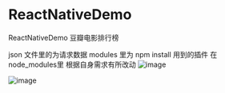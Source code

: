 # ReactNativeDemo

ReactNativeDemo 豆瓣电影排行榜

json 文件里的为请求数据
modules 里为 npm install 用到的插件 在node_modules里  根据自身需求有所改动
![image](http://img.blog.csdn.net/20160930154237878?watermark/2/text/aHR0cDovL2Jsb2cuY3Nkbi5uZXQv/font/5a6L5L2T/fontsize/400/fill/I0JBQkFCMA==/dissolve/70/gravity/Center)

![image](http://img.blog.csdn.net/20160930154259019?watermark/2/text/aHR0cDovL2Jsb2cuY3Nkbi5uZXQv/font/5a6L5L2T/fontsize/400/fill/I0JBQkFCMA==/dissolve/70/gravity/Center)
